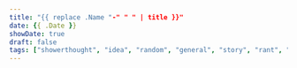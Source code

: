 ```yaml
---
title: "{{ replace .Name "-" " " | title }}"
date: {{ .Date }}
showDate: true
draft: false
tags: ["showerthought", "idea", "random", "general", "story", "rant", "complaint", "fountainpens", "newhorizons", "programming", "linguistics", "society", "writing", "creation", "review", "technology", "music", "rust", "university", "work", "life", "inspirationalquotes", "project", "projectunnamed"]
---
```

